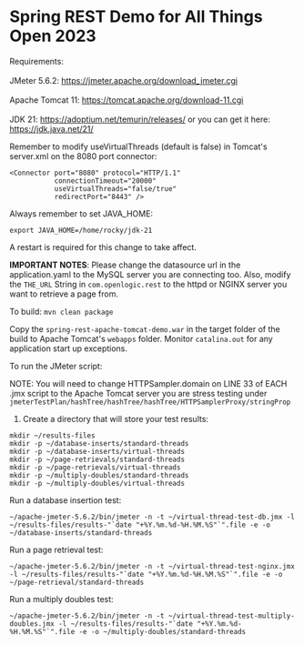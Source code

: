 # Spring REST Demo for All Things Open 2023

Requirements:<br>  
JMeter 5.6.2: https://jmeter.apache.org/download_jmeter.cgi<br>  
Apache Tomcat 11: https://tomcat.apache.org/download-11.cgi<br>  
JDK 21: https://adoptium.net/temurin/releases/  or you can get it here: https://jdk.java.net/21/<br>  

Remember to modify useVirtualThreads (default is false) in Tomcat's server.xml on the 8080 port connector:

    <Connector port="8080" protocol="HTTP/1.1"
               connectionTimeout="20000"
               useVirtualThreads="false/true"
               redirectPort="8443" />

Always remember to set JAVA_HOME:
```
export JAVA_HOME=/home/rocky/jdk-21
```
A restart is required for this change to take affect.

**IMPORTANT NOTES**: 
Please change the datasource url in the application.yaml to the MySQL server you are connecting too.
Also, modify the ```THE_URL``` String in ```com.openlogic.rest``` to the httpd or NGINX server you want to retrieve a page from.

To build: ```mvn clean package```

Copy the ```spring-rest-apache-tomcat-demo.war``` in the target folder of the build to Apache Tomcat's ```webapps``` folder.
Monitor ```catalina.out``` for any application start up exceptions.

To run the JMeter script:

NOTE: You will need to change HTTPSampler.domain on LINE 33 of EACH .jmx script to the Apache Tomcat server you are stress testing under ```jmeterTestPlan/hashTree/hashTree/hashTree/HTTPSamplerProxy/stringProp```
1) Create a directory that will store your test results:
```
mkdir ~/results-files
mkdir -p ~/database-inserts/standard-threads
mkdir -p ~/database-inserts/virtual-threads
mkdir -p ~/page-retrievals/standard-threads
mkdir -p ~/page-retrievals/virtual-threads
mkdir -p ~/multiply-doubles/standard-threads
mkdir -p ~/multiply-doubles/virtual-threads
```

Run a database insertion test:<br>  
```
~/apache-jmeter-5.6.2/bin/jmeter -n -t ~/virtual-thread-test-db.jmx -l ~/results-files/results-"`date "+%Y.%m.%d-%H.%M.%S"`".file -e -o ~/database-inserts/standard-threads
```

Run a page retrieval test:<br>  
```
~/apache-jmeter-5.6.2/bin/jmeter -n -t ~/virtual-thread-test-nginx.jmx -l ~/results-files/results-"`date "+%Y.%m.%d-%H.%M.%S"`".file -e -o ~/page-retrieval/standard-threads
```

Run a multiply doubles test:
```
~/apache-jmeter-5.6.2/bin/jmeter -n -t ~/virtual-thread-test-multiply-doubles.jmx -l ~/results-files/results-"`date "+%Y.%m.%d-%H.%M.%S"`".file -e -o ~/multiply-doubles/standard-threads
```

